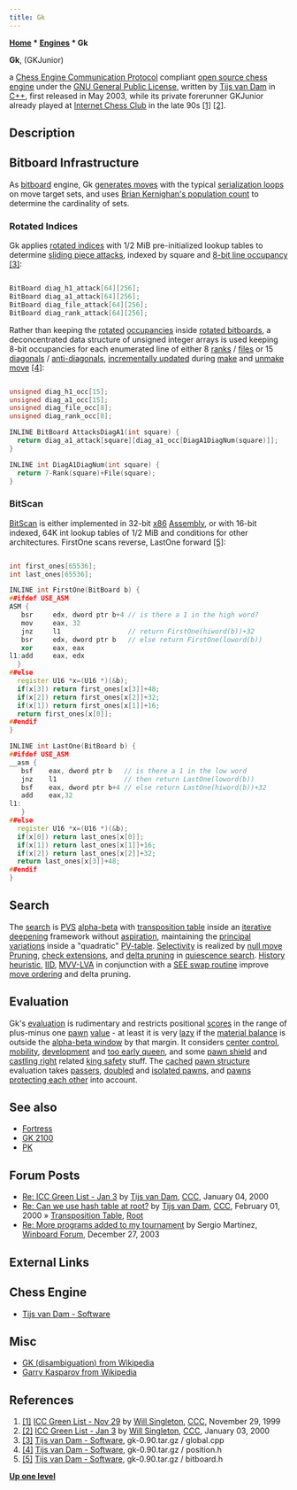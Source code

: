 ```yaml
---
title: Gk
---
```

**[Home](Home "Home") * [Engines](Engines "Engines") * Gk**

**Gk**, (GKJunior)

a [Chess Engine Communication Protocol](Chess_Engine_Communication_Protocol "Chess Engine Communication Protocol") compliant [open source chess engine](Category:Open_Source "Category:Open Source") under the [GNU General Public License](Free_Software_Foundation#GPL "Free Software Foundation"), written by [Tijs van Dam](index.php?title=Tijs_van_Dam&action=edit&redlink=1 "Tijs van Dam (page does not exist)") in [C++](Cpp "Cpp"), first released in May 2003, while its private forerunner GKJunior already played at [Internet Chess Club](index.php?title=Internet_Chess_Club&action=edit&redlink=1 "Internet Chess Club (page does not exist)") in the late 90s <a id="cite-note-1" href="#cite-ref-1">[1]</a> <a id="cite-note-2" href="#cite-ref-2">[2]</a>.

## Description

## Bitboard Infrastructure

As [bitboard](Bitboards "Bitboards") engine, Gk [generates moves](Move_Generation "Move Generation") with the typical [serialization loops](Bitboard_Serialization "Bitboard Serialization") on move target sets, and uses [Brian Kernighan's population count](Population_Count#BrianKernighansway "Population Count") to determine the cardinality of sets.

### Rotated Indices

Gk applies [rotated indices](Rotated_Indices "Rotated Indices") with 1/2 MiB pre-initialized lookup tables to determine [sliding piece attacks](Sliding_Piece_Attacks "Sliding Piece Attacks"), indexed by square and [8-bit line occupancy](Occupancy_of_any_Line "Occupancy of any Line") <a id="cite-note-3" href="#cite-ref-3">[3]</a>:

```C++

BitBoard diag_h1_attack[64][256];
BitBoard diag_a1_attack[64][256];
BitBoard diag_file_attack[64][256];
BitBoard diag_rank_attack[64][256];

```

Rather than keeping the [rotated](Flipping_Mirroring_and_Rotating "Flipping Mirroring and Rotating") [occupancies](Occupancy "Occupancy") inside [rotated bitboards](Rotated_Bitboards "Rotated Bitboards"), a deconcentrated data structure of unsigned integer arrays is used keeping 8-bit occupancies for each enumerated line of either 8 [ranks](Ranks "Ranks") / [files](Files "Files") or 15 [diagonals](Diagonals "Diagonals") / [anti-diagonals](Anti-Diagonals "Anti-Diagonals"), [incrementally updated](Incremental_Updates "Incremental Updates") during [make](Make_Move "Make Move") and [unmake move](Unmake_Move "Unmake Move") <a id="cite-note-4" href="#cite-ref-4">[4]</a>:

```C++

unsigned diag_h1_occ[15];
unsigned diag_a1_occ[15];
unsigned diag_file_occ[8];
unsigned diag_rank_occ[8];

INLINE BitBoard AttacksDiagA1(int square) {
  return diag_a1_attack[square][diag_a1_occ[DiagA1DiagNum(square)]];
}

INLINE int DiagA1DiagNum(int square) {
  return 7-Rank(square)+File(square);
}

```

### BitScan

[BitScan](BitScan "BitScan") is either implemented in 32-bit [x86](X86 "X86") [Assembly](Assembly "Assembly"), or with 16-bit indexed, 64K int lookup tables of 1/2 MiB and conditions for other architectures. FirstOne scans reverse, LastOne forward <a id="cite-note-5" href="#cite-ref-5">[5]</a>:

```C++

int first_ones[65536];
int last_ones[65536];

INLINE int FirstOne(BitBoard b) {
##ifdef USE_ASM
ASM {
   bsr     edx, dword ptr b+4 // is there a 1 in the high word?
   mov     eax, 32
   jnz     l1                 // return FirstOne(hiword(b))+32
   bsr     edx, dword ptr b   // else return FirstOne(loword(b))
   xor     eax, eax
l1:add     eax, edx
  }
##else
  register U16 *x=(U16 *)(&b);
  if(x[3]) return first_ones[x[3]]+48;
  if(x[2]) return first_ones[x[2]]+32;
  if(x[1]) return first_ones[x[1]]+16;
  return first_ones[x[0]];
##endif
}

INLINE int LastOne(BitBoard b) {
##ifdef USE_ASM
__asm {
   bsf    eax, dword ptr b   // is there a 1 in the low word
   jnz    l1                 // then return LastOne(loword(b))
   bsf    eax, dword ptr b+4 // else return LastOne(hiword(b))+32
   add    eax,32
l1:
   }
##else
  register U16 *x=(U16 *)(&b);
  if(x[0]) return last_ones[x[0]];
  if(x[1]) return last_ones[x[1]]+16;
  if(x[2]) return last_ones[x[2]]+32;
  return last_ones[x[3]]+48;
##endif
}

```

## Search

The [search](Search "Search") is [PVS](Principal_Variation_Search "Principal Variation Search") [alpha-beta](Alpha-Beta "Alpha-Beta") with [transposition table](Transposition_Table "Transposition Table") inside an [iterative deepening](Iterative_Deepening "Iterative Deepening") framework without [aspiration](Aspiration_Windows "Aspiration Windows"), maintaining the [principal variations](Principal_Variation "Principal Variation") inside a "quadratic" [PV-table](Triangular_PV-Table "Triangular PV-Table"). [Selectivity](Selectivity "Selectivity") is realized by [null move Pruning](Null_Move_Pruning "Null Move Pruning"), [check extensions](Check_Extensions "Check Extensions"), and [delta pruning](Delta_Pruning "Delta Pruning") in [quiescence search](Quiescence_Search "Quiescence Search"). [History heuristic](History_Heuristic "History Heuristic"), [IID](Internal_Iterative_Deepening "Internal Iterative Deepening"), [MVV-LVA](MVV-LVA "MVV-LVA") in conjunction with a [SEE swap routine](SEE_-_The_Swap_Algorithm "SEE - The Swap Algorithm") improve [move ordering](Move_Ordering "Move Ordering") and delta pruning.

## Evaluation

Gk's [evaluation](Evaluation "Evaluation") is rudimentary and restricts positional [scores](Score "Score") in the range of plus-minus one [pawn](Pawn "Pawn") [value](Point_Value "Point Value") - at least it is very [lazy](Lazy_Evaluation "Lazy Evaluation") if the [material balance](Material#Balance "Material") is outside the [alpha-beta window](Window "Window") by that margin. It considers [center control](Center_Control "Center Control"), [mobility](Mobility "Mobility"), [development](Development "Development") and [too early queen](Evaluation_of_Pieces#Queen "Evaluation of Pieces"), and some [pawn shield](King_Safety#PawnShield "King Safety") and [castling right](Castling_Rights "Castling Rights") related [king safety](King_Safety "King Safety") stuff. The [cached](Pawn_Hash_Table "Pawn Hash Table") [pawn structure](Pawn_Structure "Pawn Structure") evaluation takes [passers](Passed_Pawn "Passed Pawn"), [doubled](Doubled_Pawn "Doubled Pawn") and [isolated pawns](Isolated_Pawn "Isolated Pawn"), and [pawns protecting each other](</Defended_Pawns_(Bitboards)> "Defended Pawns (Bitboards)") into account.

## See also

- [Fortress](</Fortress_(Engine)> "Fortress (Engine)")
- [GK 2100](GK_2100 "GK 2100")
- [PK](PK "PK")

## Forum Posts

- [Re: ICC Green List - Jan 3](https://www.stmintz.com/ccc/index.php?id=85839) by [Tijs van Dam](index.php?title=Tijs_van_Dam&action=edit&redlink=1 "Tijs van Dam (page does not exist)"), [CCC](CCC "CCC"), January 04, 2000
- [Re: Can we use hash table at root?](https://www.stmintz.com/ccc/index.php?id=93810) by [Tijs van Dam](index.php?title=Tijs_van_Dam&action=edit&redlink=1 "Tijs van Dam (page does not exist)"), [CCC](CCC "CCC"), February 01, 2000 » [Transposition Table](Transposition_Table "Transposition Table"), [Root](Root "Root")
- [Re: More programs added to my tournament](http://www.open-aurec.com/wbforum/viewtopic.php?f=18&t=45776#p173920) by Sergio Martinez, [Winboard Forum](Computer_Chess_Forums "Computer Chess Forums"), December 27, 2003

## External Links

## Chess Engine

- [Tijs van Dam - Software](http://tijsvd.home.xs4all.nl/old_software/)

## Misc

- [GK (disambiguation) from Wikipedia](https://en.wikipedia.org/wiki/GK)
- [Garry Kasparov from Wikipedia](https://en.wikipedia.org/wiki/Garry_Kasparov)

## References

1. <a id="cite-ref-1" href="#cite-note-1">[1]</a> [ICC Green List - Nov 29](https://www.stmintz.com/ccc/index.php?id=79887) by [Will Singleton](Will_Singleton "Will Singleton"), [CCC](CCC "CCC"), November 29, 1999
1. <a id="cite-ref-2" href="#cite-note-2">[2]</a> [ICC Green List - Jan 3](https://www.stmintz.com/ccc/index.php?id=85701) by [Will Singleton](Will_Singleton "Will Singleton"), [CCC](CCC "CCC"), January 03, 2000
1. <a id="cite-ref-3" href="#cite-note-3">[3]</a> [Tijs van Dam - Software](http://tijsvd.home.xs4all.nl/old_software/), gk-0.90.tar.gz / global.cpp
1. <a id="cite-ref-4" href="#cite-note-4">[4]</a> [Tijs van Dam - Software](http://tijsvd.home.xs4all.nl/old_software/), gk-0.90.tar.gz / position.h
1. <a id="cite-ref-5" href="#cite-note-5">[5]</a> [Tijs van Dam - Software](http://tijsvd.home.xs4all.nl/old_software/), gk-0.90.tar.gz / bitboard.h

**[Up one level](Engines "Engines")**

